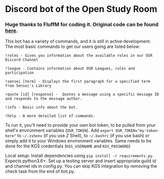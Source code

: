 # Discord bot of the Open Study Room
### Huge thanks to FluffM for coding it. Original code can be found [here](https://github.com/Thrillberg/looking-for-game-bot).

This bot has a variety of commands, and it is still in active development.
The most basic commands to get our users going are listed below:

```
!roles - Gives you information about the available roles in our OSR Discord Channel

!league - Contains information about OSR Leagues, rules and participation

!sensei [term] - Displays the first paragraph for a specified term from Sensei's Library

!quote [id] [response] -  Quotes a message using a specific message ID and responds to the message author.

!info - Basic info about the bot.

!help - A more detailed list of commands.
```

To run it, you'll need to provide your own bot token, to be pulled from your shell's environment variables (`OSR_TOKEN`). Add `export OSR_TOKEN="my-token-here"` to `~/.zshenv` (if you use Z Shell), to `~/.bashrc` (if you use bash)  or simply add it to your Windows environment variables.
Same needs to be done for the KGS credentials (`KGS_USERNAME` and `KGS_PASSWORD`)

Local setup: Install dependencies using `pip install -r requirements.py`.
Expects python3.6+. Set up a testing server and insert appropriate guild id and
channel ids in config.py. You can skip KGS integration by removing the check
task from the end of bot.py.
